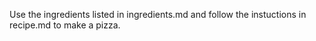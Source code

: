 Use the ingredients listed in ingredients.md and follow the instuctions in recipe.md to make a pizza.